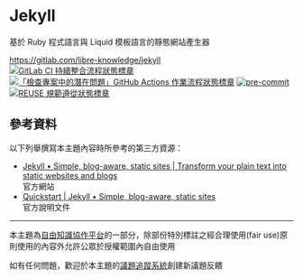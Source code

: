 # Jekyll

基於 Ruby 程式語言與 Liquid 模板語言的靜態網站產生器

<https://gitlab.com/libre-knowledge/jekyll>  
[![GitLab CI 持續整合流程狀態標章](https://gitlab.com/libre-knowledge/jekyll/badges/main/pipeline.svg?ignore_skipped=true "點擊查看 GitLab CI 持續整合流程的運行狀態")](https://gitlab.com/libre-knowledge/jekyll/-/commits/main) [![「檢查專案中的潛在問題」GitHub Actions 作業流程狀態標章](https://github.com/libre-knowledge/jekyll/actions/workflows/check-potential-problems.yml/badge.svg "本專案使用 GitHub Actions 自動化檢查專案中的潛在問題")](https://github.com/libre-knowledge/jekyll/actions/workflows/check-potential-problems.yml) [![pre-commit](https://img.shields.io/badge/pre--commit-enabled-brightgreen?logo=pre-commit&logoColor=white "本專案使用 pre-commit 檢查專案中的潛在問題")](https://github.com/pre-commit/pre-commit) [![REUSE 規範遵從狀態標章](https://api.reuse.software/badge/gitlab.com/libre-knowledge/jekyll "本專案遵從 REUSE 規範降低軟體授權合規成本")](https://api.reuse.software/info/gitlab.com/libre-knowledge/jekyll)

## 參考資料

以下列舉撰寫本主題內容時所參考的第三方資源：

* [Jekyll • Simple, blog-aware, static sites | Transform your plain text into static websites and blogs](https://jekyllrb.com/)  
  官方網站
* [Quickstart | Jekyll • Simple, blog-aware, static sites](https://jekyllrb.com/docs/)  
  官方說明文件

---

本主題為[自由知識協作平台](https://gitlab.com/libre-knowledge/libre-knowledge)的一部分，除部份特別標註之經合理使用(fair use)原則使用的內容外允許公眾於授權範圍內自由使用

如有任何問題，歡迎於本主題的[議題追蹤系統](https://gitlab.com/libre-knowledge/jekyll/-/issues)創建新議題反饋
